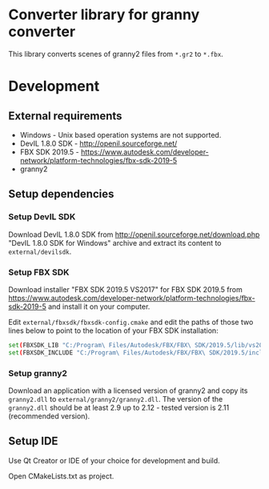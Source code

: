# Converter library for granny converter
This library converts scenes of granny2 files from `*.gr2` to `*.fbx`.

# Development

## External requirements
- Windows - Unix based operation systems are not supported.
- DevIL 1.8.0 SDK - http://openil.sourceforge.net/
- FBX SDK 2019.5 - https://www.autodesk.com/developer-network/platform-technologies/fbx-sdk-2019-5
- granny2

## Setup dependencies

### Setup DevIL SDK
Download DevIL 1.8.0 SDK from http://openil.sourceforge.net/download.php "DevIL 1.8.0 SDK for Windows" archive and extract its content to `external/devilsdk`.

### Setup FBX SDK
Download installer "FBX SDK 2019.5 VS2017" for FBX SDK 2019.5 from https://www.autodesk.com/developer-network/platform-technologies/fbx-sdk-2019-5 and install it on your computer.

Edit `external/fbxsdk/fbxsdk-config.cmake` and edit the paths of those two lines below to point to the location of your FBX SDK installation:
```bash
set(FBXSDK_LIB "C:/Program\ Files/Autodesk/FBX/FBX\ SDK/2019.5/lib/vs2015/x86")
set(FBXSDK_INCLUDE "C:/Program\ Files/Autodesk/FBX/FBX\ SDK/2019.5/include")
```

### Setup granny2
Download an application with a licensed version of granny2 and copy its `granny2.dll` to `external/granny2/granny2.dll`. The version of the `granny2.dll` should be at least 2.9 up to 2.12 - tested version is 2.11 (recommended version).

## Setup IDE
Use Qt Creator or IDE of your choice for development and build.

Open CMakeLists.txt as project.
